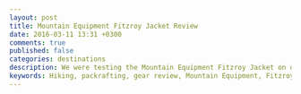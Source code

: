 ```yaml
---
layout: post
title: Mountain Equipment Fitzroy Jacket Review
date: 2016-03-11 13:31 +0300
comments: true
published: false
categories: destinations
description: We were testing the Mountain Equipment Fitzroy Jacket on our packrafting trip in Scotland
keywords: Hiking, packrafting, gear review, Mountain Equipment, Fitzroy, Jacket, outdoors
---
```

